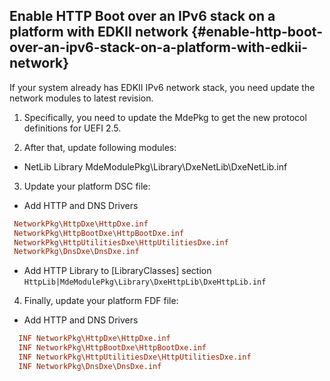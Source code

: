 <!--- @file
  enable_http_boot_for_your_system/enable_http_boot_over_an_ipv6_stack_on_a_platform_.md for Getting Started Guide of EDK    II HTTP Boot

  Copyright (c) 2018, Intel Corporation. All rights reserved.<BR>

  Redistribution and use in source (original document form) and 'compiled'
  forms (converted to PDF, epub, HTML and other formats) with or without
  modification, are permitted provided that the following conditions are met:

  1) Redistributions of source code (original document form) must retain the
     above copyright notice, this list of conditions and the following
     disclaimer as the first lines of this file unmodified.

  2) Redistributions in compiled form (transformed to other DTDs, converted to
     PDF, epub, HTML and other formats) must reproduce the above copyright
     notice, this list of conditions and the following disclaimer in the
     documentation and/or other materials provided with the distribution.

  THIS DOCUMENTATION IS PROVIDED BY TIANOCORE PROJECT "AS IS" AND ANY EXPRESS OR
  IMPLIED WARRANTIES, INCLUDING, BUT NOT LIMITED TO, THE IMPLIED WARRANTIES OF
  MERCHANTABILITY AND FITNESS FOR A PARTICULAR PURPOSE ARE DISCLAIMED. IN NO
  EVENT SHALL TIANOCORE PROJECT  BE LIABLE FOR ANY DIRECT, INDIRECT, INCIDENTAL,
  SPECIAL, EXEMPLARY, OR CONSEQUENTIAL DAMAGES (INCLUDING, BUT NOT LIMITED TO,
  PROCUREMENT OF SUBSTITUTE GOODS OR SERVICES; LOSS OF USE, DATA, OR PROFITS;
  OR BUSINESS INTERRUPTION) HOWEVER CAUSED AND ON ANY THEORY OF LIABILITY,
  WHETHER IN CONTRACT, STRICT LIABILITY, OR TORT (INCLUDING NEGLIGENCE OR
  OTHERWISE) ARISING IN ANY WAY OUT OF THE USE OF THIS DOCUMENTATION, EVEN IF
  ADVISED OF THE POSSIBILITY OF SUCH DAMAGE.

-->


## Enable HTTP Boot over an IPv6 stack on a platform with EDKII network {#enable-http-boot-over-an-ipv6-stack-on-a-platform-with-edkii-network}

If your system already has EDKII IPv6 network stack, you need update the network modules to latest revision.

1.  Specifically, you need to update the MdePkg to get the new protocol definitions for UEFI 2.5\.

2. After that, update following modules:

  * NetLib Library
MdeModulePkg\Library\DxeNetLib\DxeNetLib.inf

3. Update your platform DSC file:

  * Add HTTP and DNS Drivers
```ini
 NetworkPkg\HttpDxe\HttpDxe.inf
 NetworkPkg\HttpBootDxe\HttpBootDxe.inf
 NetworkPkg\HttpUtilitiesDxe\HttpUtilitiesDxe.inf
 NetworkPkg\DnsDxe\DnsDxe.inf
```
  * Add HTTP Library to [LibraryClasses] section              
   `HttpLib|MdeModulePkg\Library\DxeHttpLib\DxeHttpLib.inf`

4. Finally, update your platform FDF file:
  * Add HTTP and DNS Drivers
```ini
  INF NetworkPkg\HttpDxe\HttpDxe.inf
  INF NetworkPkg\HttpBootDxe\HttpBootDxe.inf
  INF NetworkPkg\HttpUtilitiesDxe\HttpUtilitiesDxe.inf
  INF NetworkPkg\DnsDxe\DnsDxe.inf
```

